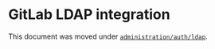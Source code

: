 # GitLab LDAP integration

This document was moved under [`administration/auth/ldap`](administration/auth/ldap.md).
